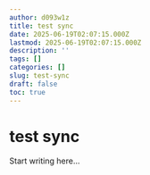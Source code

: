 ```yaml
---
author: d093w1z
title: test sync
date: 2025-06-19T02:07:15.000Z
lastmod: 2025-06-19T02:07:15.000Z
description: ''
tags: []
categories: []
slug: test-sync
draft: false
toc: true
---
```

# test sync

Start writing here...
